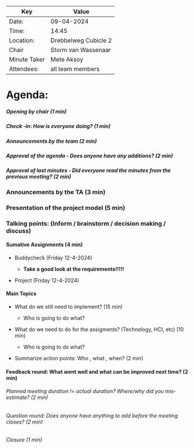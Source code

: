 | Key | Value                |
| --- |----------------------|
| Date: | 09-04-2024            |
| Time: | 14:45                |
| Location: | Drebbelweg Cubicle 2 |
| Chair | Storm van Wassenaar |
| Minute Taker | Mete Aksoy |
| Attendees: | all team members     |
# Agenda: 
##### Opening by chair (1 min)
##### Check -in: How is everyone doing? (1 min)
##### Announcements by the team (2 min)
##### Approval of the agenda - Does anyone have any additions? (2 min)

##### Approval of last minutes - Did everyone read the minutes from the previous meeting? (2 min)

### Announcements by the TA (3 min)

### Presentation of the project model (5 min)

### Talking points: (Inform / brainstorm / decision making / discuss)
#### Sumative Assignments (4 min)
- Buddycheck (Friday 12-4-2024)
    - **Take a good look at the requirements!!!!!**

- Project (Friday 12-4-2024)

#### Main Topics
- What do we still need to implement? (15 min)
    - Who is going to do what?

- What do we need to do for the assigments? (Technology, HCI, etc) (10 min)
    - Who is going to do what?

- Summarize action points: Who , what , when? (2 min)

#### Feedback round: What went well and what can be improved next time? (2 min)
###### Planned meeting duration != actual duration? Where/why did you mis-estimate? (2 min)
###### Question round: Does anyone have anything to add before the meeting closes? (2 min)
###### Closure (1 min)
